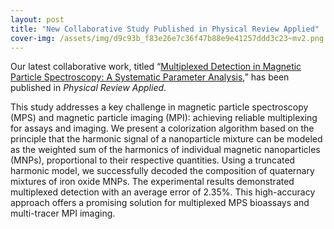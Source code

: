 ```yaml
---
layout: post
title: "New Collaborative Study Published in Physical Review Applied"
cover-img: /assets/img/d9c93b_f83e26e7c36f47b88e9e41257ddd3c23~mv2.png
---
```

Our latest collaborative work, titled “[Multiplexed Detection in Magnetic Particle Spectroscopy: A Systematic Parameter Analysis](https://journals.aps.org/prapplied/abstract/10.1103/22cn-nw8t),” has been published in _Physical Review Applied_.

  

This study addresses a key challenge in magnetic particle spectroscopy (MPS) and magnetic particle imaging (MPI): achieving reliable multiplexing for assays and imaging. We present a colorization algorithm based on the principle that the harmonic signal of a nanoparticle mixture can be modeled as the weighted sum of the harmonics of individual magnetic nanoparticles (MNPs), proportional to their respective quantities. Using a truncated harmonic model, we successfully decoded the composition of quaternary mixtures of iron oxide MNPs. The experimental results demonstrated multiplexed detection with an average error of 2.35%. This high-accuracy approach offers a promising solution for multiplexed MPS bioassays and multi-tracer MPI imaging.